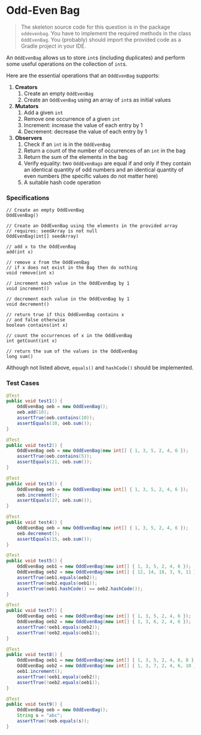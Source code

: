 Odd-Even Bag
=========

> The skeleton source code for this question is in the package `oddevenbag`. You have to implement the required methods in the class `OddEvenBag`. You (probably) should import the provided code as a Gradle project in your IDE. 

An `OddEvenBag` allows us to store `int`s (including duplicates) and perform some useful operations on the collection of `int`s.

Here are the essential operations that an `OddEvenBag` supports:

1. **Creators**
	1. Create an empty `OddEvenBag`
	2. Create an `OddEvenBag` using an array of `int`s as initial values
2. **Mutators**
	1. Add a given `int`
	2. Remove one occurrence of a given `int`
	3. Increment: increase the value of each entry by 1
	4. Decrement: decrease the value of each entry by 1
3. **Observers**
	1. Check if an `int` is in the `OddEvenBag`
	2. Return a count of the number of occurrences of an `int` in the bag
	3. Return the sum of the elements in the bag
	4. Verify equality: two `OddEvenBags` are equal if and only if they contain an identical quantity of odd numbers and an identical quantity of even numbers (the specific values do not matter here)
	5. A suitable hash code operation

### Specifications

```
// Create an empty OddEvenBag
OddEvenBag()

// Create an OddEvenBag using the elements in the provided array
// requires: seedArray is not null
OddEvenBag(int[] seedArray)

// add x to the OddEvenBag
add(int x)

// remove x from the OddEvenBag
// if x does not exist in the Bag then do nothing
void remove(int x)

// increment each value in the OddEvenBag by 1
void increment()

// decrement each value in the OddEvenBag by 1
void decrement()

// return true if this OddEvenBag contains x
// and false otherwise
boolean contains(int x)

// count the occurrences of x in the OddEvenBag
int getCount(int x)

// return the sum of the values in the OddEvenBag
long sum()
```

Although not listed above, `equals()` and `hashCode()` should be implemented.

### Test Cases

```java
@Test
public void test1() {
	OddEvenBag oeb = new OddEvenBag();
	oeb.add(10);
	assertTrue(oeb.contains(10));
	assertEquals(10, oeb.sum());
}

@Test
public void test2() {
	OddEvenBag oeb = new OddEvenBag(new int[] { 1, 3, 5, 2, 4, 6 });
	assertTrue(oeb.contains(5));
	assertEquals(21, oeb.sum());
}

@Test
public void test3() {
	OddEvenBag oeb = new OddEvenBag(new int[] { 1, 3, 5, 2, 4, 6 });
	oeb.increment();
	assertEquals(27, oeb.sum());
}

@Test
public void test4() {
	OddEvenBag oeb = new OddEvenBag(new int[] { 1, 3, 5, 2, 4, 6 });
	oeb.decrement();
	assertEquals(15, oeb.sum());
}

@Test
public void test5() {
	OddEvenBag oeb1 = new OddEvenBag(new int[] { 1, 3, 5, 2, 4, 6 });
	OddEvenBag oeb2 = new OddEvenBag(new int[] { 12, 14, 18, 3, 9, 11 });
	assertTrue(oeb1.equals(oeb2));
	assertTrue(oeb2.equals(oeb1));
	assertTrue(oeb1.hashCode() == oeb2.hashCode());
}

@Test
public void test7() {
	OddEvenBag oeb1 = new OddEvenBag(new int[] { 1, 3, 5, 2, 4, 6 });
	OddEvenBag oeb2 = new OddEvenBag(new int[] { 1, 3, 6, 2, 4, 6 });
	assertTrue(!oeb1.equals(oeb2));
	assertTrue(!oeb2.equals(oeb1));
}

@Test
public void test8() {
	OddEvenBag oeb1 = new OddEvenBag(new int[] { 1, 3, 5, 2, 4, 6, 8 });
	OddEvenBag oeb2 = new OddEvenBag(new int[] { 1, 3, 7, 2, 4, 6, 10 });
	oeb1.increment();
	assertTrue(!oeb1.equals(oeb2));
	assertTrue(!oeb2.equals(oeb1));
}

@Test
public void test9() {
	OddEvenBag oeb = new OddEvenBag();
	String s = "abc";
	assertTrue(!oeb.equals(s));
}
```